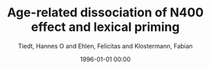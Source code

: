 ---
layout: post
title: Age-related dissociation of N400 effect and lexical priming

date: 1996-01-01 00:00
author: Tiedt, Hannes O and Ehlen, Felicitas and Klostermann, Fabian
journal: Scientific Reports

link: https://doi.org/10.1038/s41598-020-77116-9

year: 2020
---